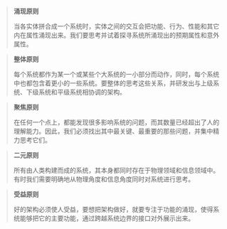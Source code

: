 > **涌现原则**
>
> 当各实体拼合成一个系统时，实体之间的交互会把功能、行为、性能和其它内在属性涌现出来。我们要思考并试着探寻系统所涌现出的预期属性和意外属性。



> **整体原则**
>
> 每个系统都作为某一个或某些个大系统的一小部分而动作，同时，每个系统中也都包含着更小的一些系统。要整体的思考这些关系，并研发出与上级系统、下级系统和平级系统相协调的架构。



> **聚焦原则**
>
> 在任何一个点上，都能发现很多影响系统的问题，而其数量已经超出了人的理解能力。因此，我们必须找出其中最关键、最重要的那些问题，并集中精力思考它们。



> **二元原则**
>
> 所有由人类构建而成的系统，其本身都同时存在于物理领域和信息领域中。有时我们需要明确地从物理角度和信息角度同时对系统进行思考。



> **受益原则**
>
> 好的架构必须使人受益，要想把架构做好，就要专注于功能的涌现，使得系统能够把它的主要功能，通过跨越系统边界的接口对外展示出来。

